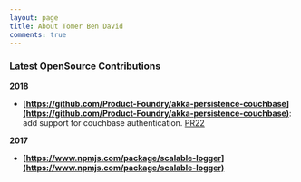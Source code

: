 ```yaml
---
layout: page
title: About Tomer Ben David
comments: true
---
```


### Latest OpenSource Contributions

**2018**

- **[https://github.com/Product-Foundry/akka-persistence-couchbase](https://github.com/Product-Foundry/akka-persistence-couchbase)**: add support for couchbase authentication. [PR22](https://github.com/Product-Foundry/akka-persistence-couchbase/pull/22)

**2017**

- **[https://www.npmjs.com/package/scalable-logger](https://www.npmjs.com/package/scalable-logger)**